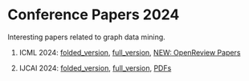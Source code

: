 # Conference Papers 2024

Interesting papers related to graph data mining.

1. ICML 2024: [folded_version](./icml2024_folded.md), [full_version](./icml2024_full.md), [NEW: OpenReview Papers](https://openreview.net/group?id=ICML.cc/2024/Conference)

2. IJCAI 2024: [folded_version](./ijcai2024_folded.md), [full_version](./ijcai2024_full.md), [PDFs](https://www.ijcai.org/Proceedings/2024/)

